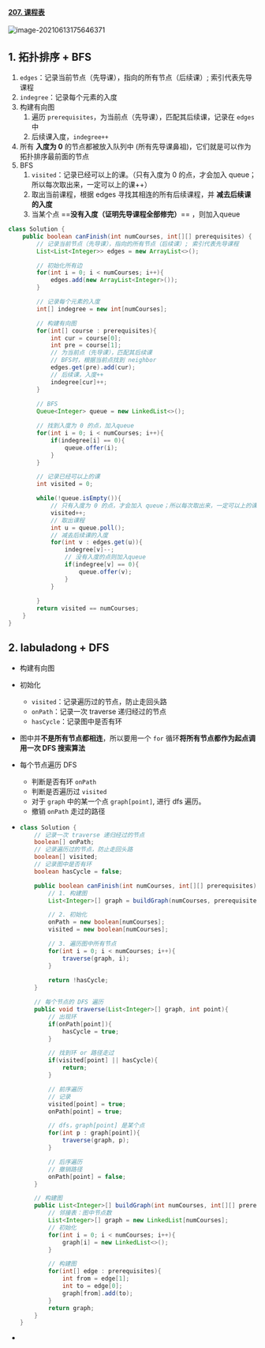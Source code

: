 #### [207. 课程表](https://leetcode-cn.com/problems/course-schedule/)

![image-20210613175646371](https://raw.githubusercontent.com/TWDH/Leetcode-From-Zero/pictures/img/image-20210613175646371.png)

## 1. 拓扑排序 + BFS

1. `edges`：记录当前节点（先导课），指向的所有节点（后续课）; 索引代表先导课程
2. `indegree`：记录每个元素的入度
3. 构建有向图
   1. 遍历 `prerequisites`，为当前点（先导课），匹配其后续课，记录在 `edges` 中
   2. 后续课入度，`indegree++`
4. 所有 **入度为 0** 的节点都被放入队列中 (所有先导课鼻祖)，它们就是可以作为拓扑排序最前面的节点
5. BFS
   1. `visited`：记录已经可以上的课。（只有入度为 0 的点，才会加入 queue；所以每次取出来，一定可以上的课++）
   2. 取出当前课程，根据 edges 寻找其相连的所有后续课程，并 **减去后续课的入度**
   3. 当某个点 ==**没有入度（证明先导课程全部修完）**== ，则加入queue

```java
class Solution {
    public boolean canFinish(int numCourses, int[][] prerequisites) {
        // 记录当前节点（先导课），指向的所有节点（后续课）; 索引代表先导课程
        List<List<Integer>> edges = new ArrayList<>();

        // 初始化所有边
        for(int i = 0; i < numCourses; i++){
            edges.add(new ArrayList<Integer>());
        }

        // 记录每个元素的入度
        int[] indegree = new int[numCourses];

        // 构建有向图
        for(int[] course : prerequisites){
            int cur = course[0];
            int pre = course[1];
            // 为当前点（先导课），匹配其后续课
            // BFS时，根据当前点找到 neighbor
            edges.get(pre).add(cur);
            // 后续课，入度++
            indegree[cur]++;
        }
        
        // BFS
        Queue<Integer> queue = new LinkedList<>();

        // 找到入度为 0 的点，加入queue
        for(int i = 0; i < numCourses; i++){
            if(indegree[i] == 0){
                queue.offer(i);
            }
        }

        // 记录已经可以上的课
        int visited = 0;

        while(!queue.isEmpty()){
            // 只有入度为 0 的点，才会加入 queue；所以每次取出来，一定可以上的课++
            visited++;
            // 取出课程
            int u = queue.poll();
            // 减去后续课的入度
            for(int v : edges.get(u)){
                indegree[v]--;
                // 没有入度的点则加入queue
                if(indegree[v] == 0){
                    queue.offer(v);
                }
            }
   
        }
        return visited == numCourses;
    }
}
```

## 2. labuladong + DFS

- 构建有向图

- 初始化

  - `visited`：记录遍历过的节点，防止走回头路
  - `onPath`：记录一次 traverse 递归经过的节点
  - `hasCycle`：记录图中是否有环

- 图中并**不是所有节点都相连**，所以要用一个 `for` 循环**将所有节点都作为起点调用一次 DFS 搜索算法**

- 每个节点遍历 DFS

  - 判断是否有环 `onPath`
  - 判断是否遍历过 `visited`
  - 对于 `graph` 中的某一个点 `graph[point]`, 进行 dfs 遍历。
  - 撤销 `onPath` 走过的路径

- ```java
  class Solution {
      // 记录一次 traverse 递归经过的节点
      boolean[] onPath;
      // 记录遍历过的节点，防止走回头路
      boolean[] visited;
      // 记录图中是否有环
      boolean hasCycle = false;
  
      public boolean canFinish(int numCourses, int[][] prerequisites) {
          // 1. 构建图
          List<Integer>[] graph = buildGraph(numCourses, prerequisites);
  
          // 2. 初始化
          onPath = new boolean[numCourses];
          visited = new boolean[numCourses];
  
          // 3. 遍历图中所有节点
          for(int i = 0; i < numCourses; i++){
              traverse(graph, i);
          }
          
          return !hasCycle;
      }
  
      // 每个节点的 DFS 遍历
      public void traverse(List<Integer>[] graph, int point){
          // 出现环
          if(onPath[point]){
              hasCycle = true;
          }
  
          // 找到环 or 路径走过
          if(visited[point] || hasCycle){
              return;
          }
  
          // 前序遍历
          // 记录
          visited[point] = true;
          onPath[point] = true;
  
          // dfs，graph[point] 是某个点
          for(int p : graph[point]){
              traverse(graph, p);
          }
  
          // 后序遍历
          // 撤销路径
          onPath[point] = false;
      }
  
      // 构建图
      public List<Integer>[] buildGraph(int numCourses, int[][] prerequisites){
          // 邻接表：图中节点数
          List<Integer>[] graph = new LinkedList[numCourses];
          // 初始化
          for(int i = 0; i < numCourses; i++){
              graph[i] = new LinkedList<>();
          }
  
          // 构建图
          for(int[] edge : prerequisites){
              int from = edge[1];
              int to = edge[0];
              graph[from].add(to);
          }
          return graph;
      }
  }
  ```

- 




































